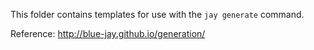 This folder contains templates for use with the `jay generate` command.

Reference: http://blue-jay.github.io/generation/